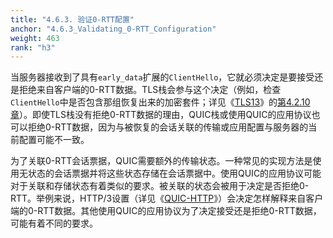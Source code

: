 ```yaml
---
title: "4.6.3. 验证0-RTT配置"
anchor: "4.6.3_Validating_0-RTT_Configuration"
weight: 463
rank: "h3"
---
```


当服务器接收到了具有`early_data`扩展的`ClientHello`，它就必须决定是要接受还是拒绝来自客户端的0-RTT数据。TLS栈会参与这个决定（例如，检查`ClientHello`中是否包含那组恢复出来的加密套件；详见《[TLS13](https://www.rfc-editor.org/info/rfc8446)》的[第4.2.10章](https://www.rfc-editor.org/rfc/rfc8446.html#section-4.2.10)）。即使TLS栈没有拒绝0-RTT数据的理由，QUIC栈或使用QUIC的应用协议也可以拒绝0-RTT数据，因为与被恢复的会话关联的传输或应用配置与服务器的当前配置可能不一致。

为了关联0-RTT会话票据，QUIC需要额外的传输状态。一种常见的实现方法是使用无状态的会话票据并将这些状态存储在会话票据中。使用QUIC的应用协议可能对于关联和存储状态有着类似的要求。被关联的状态会被用于决定是否拒绝0-RTT。举例来说，HTTP/3设置（详见《[QUIC-HTTP](https://tools.ietf.org/html/draft-ietf-quic-http-34)》）会决定怎样解释来自客户端的0-RTT数据。其他使用QUIC的应用协议为了决定接受还是拒绝0-RTT数据，可能有着不同的要求。
